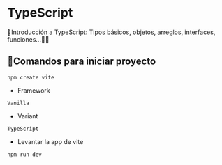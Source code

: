 # TypeScript
👀Introducción a TypeScript: Tipos básicos, objetos, arreglos, interfaces, funciones...👨‍💻

## 🚀Comandos para iniciar proyecto
```
npm create vite
```
* Framework
```
Vanilla
```
* Variant
```
TypeScript
```
* Levantar la app de vite 
```
npm run dev
```

